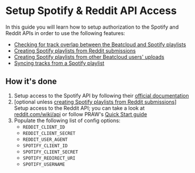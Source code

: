 # Setup Spotify & Reddit API Access

In this guide you will learn how to setup authorization to the Spotify and Reddit APIs in order to use the following features:

* [Checking for track overlap between the Beatcloud and Spotify playlists](check_beatcloud.md)
* [Creating Spotify playlists from Reddit submissions](spotify_playlist_from_reddit.md)
* [Creating Spotify playlists from other Beatcloud users' uploads](spotify_playlist_from_upload.md)
* [Syncing tracks from a Spotify playlist](sync_spotify.md)

## How it's done

1. Setup access to the Spotify API by following their [official documentation](https://developer.spotify.com/documentation/web-api)
1. [optional unless [creating Spotify playlists from Reddit submissions](spotify_playlist_from_reddit.md)] Setup access to the Reddit API; you can take a look at [reddit.com/wiki/api](https://www.reddit.com/wiki/api) or follow PRAW's [Quick Start guide](https://praw.readthedocs.io/en/stable/getting_started/authentication.html#oauth)
1. Populate the following list of config options:
    - `REDDIT_CLIENT_ID`
    - `REDDIT_CLIENT_SECRET`
    - `REDDIT_USER_AGENT`
    - `SPOTIFY_CLIENT_ID`
    - `SPOTIFY_CLIENT_SECRET`
    - `SPOTIFY_REDIRECT_URI`
    - `SPOTIFY_USERNAME`
